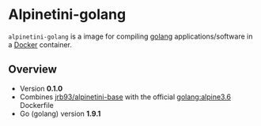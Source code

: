 # Alpinetini-golang #

`alpinetini-golang` is a image for compiling [golang](https://golang.org) applications/software in a [Docker](https://www.docker.com) container.

## Overview ##

* Version **0.1.0**
* Combines [jrb93/alpinetini-base](https://github.com/jrb93/alpinetini-base) with the official [golang:alpine3.6](https://hub.docker.com/_/golang/) Dockerfile
* Go (golang) version **1.9.1**

